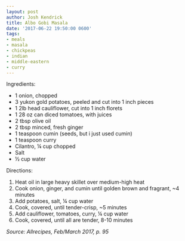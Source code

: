 ```yaml
---
layout: post
author: Josh Kendrick
title: Albo Gobi Masala
date: '2017-06-22 19:50:00 0600'
tags:
- meals
- masala
- chickpeas
- indian
- middle-eastern
- curry
---
```


Ingredients:
* 1 onion, chopped
* 3 yukon gold potatoes, peeled and cut into 1 inch pieces
* 1 2lb head cauliflower, cut into 1 inch florets
* 1 28 oz can diced tomatoes, with juices
* 2 tbsp olive oil
* 2 tbsp minced, fresh ginger
* 1 teaspoon cumin (seeds, but i just used cumin)
* 1 teaspoon curry
* Cilantro, ¼ cup chopped
* Salt
* ½ cup water

Directions:
1. Heat oil in large heavy skillet over medium-high heat
2. Cook onion, ginger, and cumin until golden brown and fragrant, ~4 minutes
3. Add potatoes, salt, ¼ cup water
4. Cook, covered, until tender-crisp, ~5 minutes
5. Add cauliflower, tomatoes, curry, ¼ cup water
6. Cook, covered, until all are tender, 8-10 minutes

*Source: Allrecipes, Feb/March 2017, p. 95*